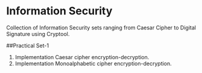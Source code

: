 # Information Security
Collection of Information Security sets ranging from Caesar Cipher to Digital Signature using Cryptool.

##Practical Set-1

1. Implementation Caesar cipher encryption-decryption.
2. Implementation Monoalphabetic cipher encryption-decryption.
